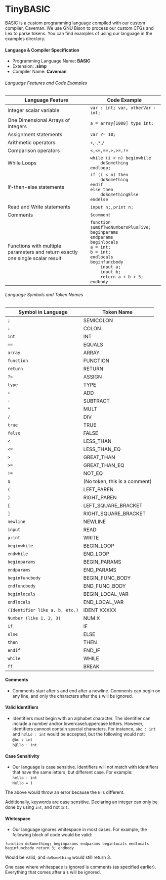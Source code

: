 # TinyBASIC

BASIC is a custom programming language compiled with our custom compiler, Caveman. We use GNU Bison to process our custom CFGs and Lex to parse tokens. You can find examples of using our language in the examples directory. 

#### Language & Compiler Specification

- Programming Language Name: **BASIC**
- Extension: **.simp**
- Compiler Name: **Caveman**

###### Language Features and Code Examples

| Language Feature | Code Example | 
| --------------- | --------------- | 
| Integer scalar variable | `var : int; var, otherVar : int;`| 
| One Dimensional Arrays of Integers | `a = array[1000] type int;` | 
| Assignment statements | `var ?= 10;`| 
| Arithmetic operators  | `+`,`-`,`*`,`/` |  
| Comparison operators  | `<,<=,==,>,>=,!=`| 
| While Loops | `while (i < n) beginwhile`<br /> `    doSomething`<br /> `endloop;` | 
| If-then-else statements  | `if (i < n) then` <br /> `    doSomething`<br /> `endif` <br /> `else then` <br /> `    doSomethingElse` <br /> `endelse` | 
| Read and Write statements  | `input n;`, `print n;` | 
| Comments   | `$comment` | 
| Functions with multiple parameters and return exactly one single scalar result | `function sumOfTwoNumbersPlusFive;`<br /> `beginparams` <br /> `endparams` <br /> `beginlocals` <br /> `a = int;` <br /> `b = int;` <br /> `endlocals` <br /> `beginfuncbody` <br /> `    input a;` <br /> `    input b;`<br /> `    return a + b + 5;` <br /> `endbody` | 

###### Language Symbols and Token Names

| Symbol in Language | Token Name | 
| --------------- | --------------- | 
|`;` | SEMICOLON | 
|`:` | COLON | 
| `int` | INT | 
| `==` | EQUALS | 
| `array` | ARRAY | 
| `function` | FUNCTION | 
| `return` | RETURN |
| `?=` | ASSIGN| 
| `type` | TYPE|
| `+` | ADD| 
| `-` | SUBTRACT| 
| `*` | MULT| 
| `/` | DIV|
| `true` | TRUE|
| `false` | FALSE|
| `<` | LESS_THAN|
| `<=` | LESS_THAN_EQ|
| `>` | GREAT_THAN|
| `>=` | GREAT_THAN_EQ|
| `!=` | NOT_EQ|
| `$` | (No token, this is a comment)| 
| `(` | LEFT_PAREN| 
| `)` | RIGHT_PAREN| 
| `[` | LEFT_SQUARE_BRACKET| 
| `]` | RIGHT_SQUARE_BRACKET| 
| `newline` | NEWLINE| 
| `input` | READ| 
| `print` | WRITE| 
| `beginwhile` | BEGIN_LOOP| 
| `endwhile` | END_LOOP| 
| `beginparams` | BEGIN_PARAMS| 
| `endparams` | END_PARAMS| 
| `beginfuncbody` | BEGIN_FUNC_BODY| 
| `endfuncbody` | END_FUNC_BODY|
| `beginlocals` | BEGIN_LOCAL_VAR| 
| `endlocals` | END_LOCAL_VAR| 
| `(Identifier like a, b, etc.)` | IDENT XXXXX| 
| `Number (like 1, 2, 3)` | NUM X| 
| `if` | IF | 
| `else` | ELSE |
| `then` | THEN | 
| `endif` | END_IF | 
| `while` | WHILE |
| `ff` | BREAK |

#### Comments

- Comments start after `$` and end after a newline. Comments can begin on any line, and only the characters after the `$` will be ignored. 

#### Valid Identifiers

- Identifiers must begin with an alphabet character. The identifier can include a number and/or lowercase/uppercase letters. However, identifiers cannoot contain special characters. For instance, `abc : int` and `h3lLo : int` would be accepted, but the following would not: <br /> `@bc : int`<br /> `h@llo : int`.

#### Case Sensitivity

- Our language is case sensitive. Identifiers will not match with identifiers that have the same letters, but different case. For example: <br /> 
`hello : int`<br /> 
`Hello = 1`<br /> 

The above would throw an error because the `h` is different.

Additionally, keywords are case sensitive. Declaring an integer can only be done by using `int`, and not `Int`.

#### Whitespace

- Our language ignores whitespace in most cases. For example, the following block of code would be valid:
```
function doSomething; beginparams endparams beginlocals endlocals beginfuncbody return 3; endbody
```
Would be valid, and `doSomething` would still return 3.

One case where whitespace is ignored is comments (as specified earlier). Everything that comes after a `$` will be ignored. 
